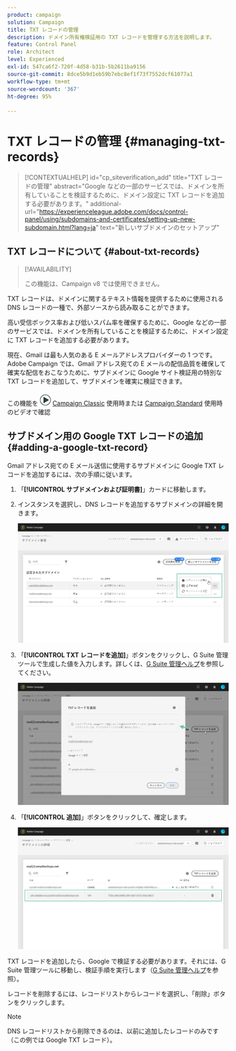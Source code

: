 ```yaml
---
product: campaign
solution: Campaign
title: TXT レコードの管理
description: ドメイン所有権検証用の TXT レコードを管理する方法を説明します。
feature: Control Panel
role: Architect
level: Experienced
exl-id: 547ca6f2-720f-4d58-b31b-5b2611ba9156
source-git-commit: 8dce5b9d1eb59b7ebc8ef1f73f7552dcf61077a1
workflow-type: tm+mt
source-wordcount: '367'
ht-degree: 95%

---
```


# TXT レコードの管理 {#managing-txt-records}

>[!CONTEXTUALHELP]
>id="cp_siteverification_add"
>title="TXT レコードの管理"
>abstract="Google などの一部のサービスでは、ドメインを所有していることを検証するために、ドメイン設定に TXT レコードを追加する必要があります。"
>additional-url="https://experienceleague.adobe.com/docs/control-panel/using/subdomains-and-certificates/setting-up-new-subdomain.html?lang=ja" text="新しいサブドメインのセットアップ"

## TXT レコードについて {#about-txt-records}

>[!AVAILABILITY]
>
>この機能は、Campaign v8 では使用できません。

TXT レコードは、ドメインに関するテキスト情報を提供するために使用される DNS レコードの一種で、外部ソースから読み取ることができます。

高い受信ボックス率および低いスパム率を確保するために、Google などの一部のサービスでは、ドメインを所有していることを検証するために、ドメイン設定に TXT レコードを追加する必要があります。

現在、Gmail は最も人気のある E メールアドレスプロバイダーの 1 つです。Adobe Campaign では、Gmail アドレス宛ての E メールの配信品質を確保して確実な配信をおこなうために、サブドメインに Google サイト検証用の特別な TXT レコードを追加して、サブドメインを確実に検証できます。

この機能を ![](assets/do-not-localize/how-to-video.png) [Campaign Classic](https://experienceleague.adobe.com/docs/campaign-classic-learn/control-panel/subdomains-and-certificates/google-txt-record-management.html#subdomains-and-certificates) 使用時または [Campaign Standard](https://experienceleague.adobe.com/docs/campaign-standard-learn/control-panel/subdomains-and-certificates/google-txt-record-management.html#subdomains-and-certificates) 使用時のビデオで確認

## サブドメイン用の Google TXT レコードの追加 {#adding-a-google-txt-record}

Gmail アドレス宛ての E メール送信に使用するサブドメインに Google TXT レコードを追加するには、次の手順に従います。

1. 「**[!UICONTROL サブドメインおよび証明書]**」カードに移動します。

1. インスタンスを選択し、DNS レコードを追加するサブドメインの詳細を開きます。

   ![](assets/txt_subdomaindetails.png)

1. 「**[!UICONTROL TXT レコードを追加]**」ボタンをクリックし、G Suite 管理ツールで生成した値を入力します。詳しくは、[G Suite 管理ヘルプ](https://support.google.com/a/answer/183895)を参照してください。

   ![](assets/txt_addtxt.png)

1. 「**[!UICONTROL 追加]**」ボタンをクリックして、確定します。

   ![](assets/txt_txtadded.png)

TXT レコードを追加したら、Google で検証する必要があります。それには、G Suite 管理ツールに移動し、検証手順を実行します（[G Suite 管理ヘルプ](https://support.google.com/a/answer/183895)を参照）。

レコードを削除するには、レコードリストからレコードを選択し、「削除」ボタンをクリックします。

>[!NOTE]
>
>DNS レコードリストから削除できるのは、以前に追加したレコードのみです（この例では Google TXT レコード）。
